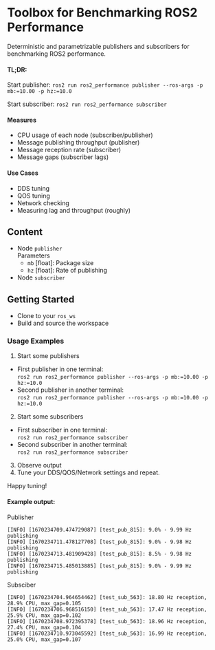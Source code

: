 # Toolbox for Benchmarking ROS2 Performance

Deterministic and parametrizable publishers and subscribers for benchmarking ROS2 performance.

#### TL;DR:

Start publisher: `ros2 run ros2_performance publisher --ros-args -p mb:=10.00 -p hz:=10.0`

Start subscriber: `ros2 run ros2_performance subscriber`

#### Measures

 * CPU usage of each node (subscriber/publisher)
 * Message publishing throughput (publisher)
 * Message reception rate (subscriber)
 * Message gaps (subscriber lags)

#### Use Cases

* DDS tuning
* QOS tuning
* Network checking
* Measuring lag and throughput (roughly)

## Content

* Node `publisher`  
  Parameters
  * `mb` [float]: Package size
  * `hz` [float]: Rate of publishing
* Node `subscriber`

## Getting Started

* Clone to your `ros_ws`
* Build and source the workspace

### Usage Examples

1. Start some publishers
  * First publisher in one terminal:  
    `ros2 run ros2_performance publisher --ros-args -p mb:=10.00 -p hz:=10.0`
  * Second publisher in another terminal:  
    `ros2 run ros2_performance publisher --ros-args -p mb:=10.00 -p hz:=10.0`
2. Start some subscribers
  * First subscriber in one terminal:  
    `ros2 run ros2_performance subscriber`
  * Second subscriber in another terminal:  
    `ros2 run ros2_performance subscriber`
3. Observe output
4. Tune your DDS/QOS/Network settings and repeat. 

Happy tuning!

#### Example output:

Publisher
```
[INFO] [1670234709.474729087] [test_pub_815]: 9.0% - 9.99 Hz publishing
[INFO] [1670234711.478127708] [test_pub_815]: 9.0% - 9.98 Hz publishing
[INFO] [1670234713.481909428] [test_pub_815]: 8.5% - 9.98 Hz publishing
[INFO] [1670234715.485013885] [test_pub_815]: 9.0% - 9.99 Hz publishing
```

Subsciber
```
[INFO] [1670234704.964654462] [test_sub_563]: 18.80 Hz reception, 28.9% CPU, max_gap=0.105
[INFO] [1670234706.968516150] [test_sub_563]: 17.47 Hz reception, 25.9% CPU, max_gap=0.102
[INFO] [1670234708.972395378] [test_sub_563]: 18.96 Hz reception, 27.4% CPU, max_gap=0.104
[INFO] [1670234710.973045592] [test_sub_563]: 16.99 Hz reception, 25.0% CPU, max_gap=0.107
```


